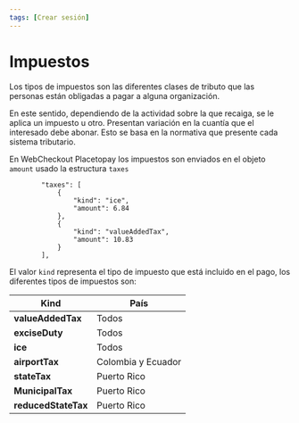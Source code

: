 ```yaml
---
tags: [Crear sesión]
---
```


# Impuestos

Los tipos de impuestos son las diferentes clases de tributo que las personas están obligadas a pagar a alguna organización.

En este sentido, dependiendo de la actividad sobre la que recaiga, se le aplica un impuesto u otro. Presentan variación en la cuantía que el interesado debe abonar. Esto se basa en la normativa que presente cada sistema tributario.

En WebCheckout Placetopay los impuestos son enviados en el objeto `amount`  usado la estructura `taxes`

            "taxes": [
                {
                    "kind": "ice",
                    "amount": 6.84
                },
                {
                    "kind": "valueAddedTax",
                    "amount": 10.83
                }
            ],

El valor `kind` representa el tipo de impuesto que está incluido en el pago, los diferentes tipos de impuestos son:


Kind | País
---------|----------
 **valueAddedTax** | Todos
 **exciseDuty** | Todos
 **ice** | Todos
 **airportTax** | Colombia y Ecuador
 **stateTax** | Puerto Rico
 **MunicipalTax** | Puerto Rico
**reducedStateTax** | Puerto Rico
